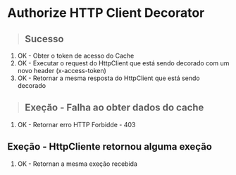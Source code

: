 # Authorize HTTP Client Decorator

> ## Sucesso 
1. OK - Obter o token de acesso do Cache
2. OK - Executar o request do HttpClient que está sendo decorado com um novo header (x-access-token)
3. OK - Retornar a mesma resposta do HttpClient que está sendo decorado

> ## Exeção - Falha ao obter dados do cache
1. OK - Retornar erro HTTP Forbidde - 403

## Exeção - HttpCliente retornou alguma exeção 
1. OK - Retornan a mesma exeção recebida